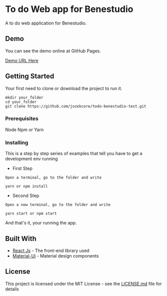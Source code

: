 # To do Web app for Benestudio

A to do web application for Benestudio.

## Demo

You can see the demo online at GitHub Pages.

[Demo URL Here](http://jozekcore.github.io/todo-benestudio-test)

## Getting Started

Your first need to clone or download the project to run it. 

```
mkdir your_folder
cd your_folder
git clone https://github.com/jozekcore/todo-benestudio-test.git
```

### Prerequisites

Node
Npm or Yarn

### Installing

This is a step by step series of examples that tell you have to get a development env running

 * First Step

```
Open a terminal, go to the folder and write

yarn or npm install
```

* Second Step

```
Open a new terminal, go to the folder and write

yarn start or npm start
```

And that's it, your running the app.


## Built With

* [React Js](https://reactjs.org/) - The front-end library used
* [Material-Ui](www.material-ui.com) - Material design components

## License

This project is licensed under the MIT License - see the [LICENSE.md](LICENSE.md) file for details